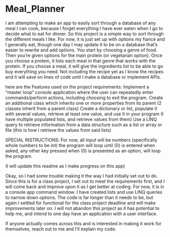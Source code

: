 # Meal_Planner
I am attempting to make an app to easily sort through a database of any meal I can cook, because I forget everything I have ever eaten when I go to decide what to eat for dinner. So this project is a simple way to sort through the different meals I like. For now, it is just set up with options my fiancé and I generally eat, though one day I may update it to be on a database that’s easier to rewrite and add options. You start by choosing a genre of food. Then you’re given options for the main protein (or vegetarian option). Once you choose a protein, it lists each meal in that genre that works with the protein. If you choose a meal, it will give the ingredients list to be able to go buy everything you need. Not including the recipe yet as I know the recipes and it will save on lines of code until I make a database or implement APIs.

here are the Features used on the project requirements:
Implement a “master loop” console application where the user can repeatedly enter commands/perform actions, including choosing to exit the program.
Create an additional class which inherits one or more properties from its parent (2 classes inherit from a parent class)
Create a dictionary or list, populate it with several values, retrieve at least one value, and use it in your program (I have multiple populated lists, and retrieve values from them)
Use a LINQ query to retrieve information from a data structure such as a list or array or file (this is how i retrieve the values from said lists)

SPECIAL INSTRUCTIONS:
For now, all input will be numbers (specifically whole numbers to be int)
the program will loop until (0) is entered when asked, any other key pressed when (0) is presented as an option, will loop the program.


(I will update this readme as I make progress on this app)

Okay, so I had some trouble making it the way I had initially set out to do. Since this is for a class project, I set out to meet the requirements first, and I will come back and improve upon it as I get better at coding. For now, it is in a console app command window. I have created lists and use LINQ queries to narrow down options. The code is far longer than it needs to be, but again I settled for functional for the class project deadline and will make improvements later on. I will not abandon this project as it has potential to help me, and intend to one day have an application with a user interface.

If anyone actually comes across this and is interested in making it work for themselves, reach out to me and I’ll explain my code.
